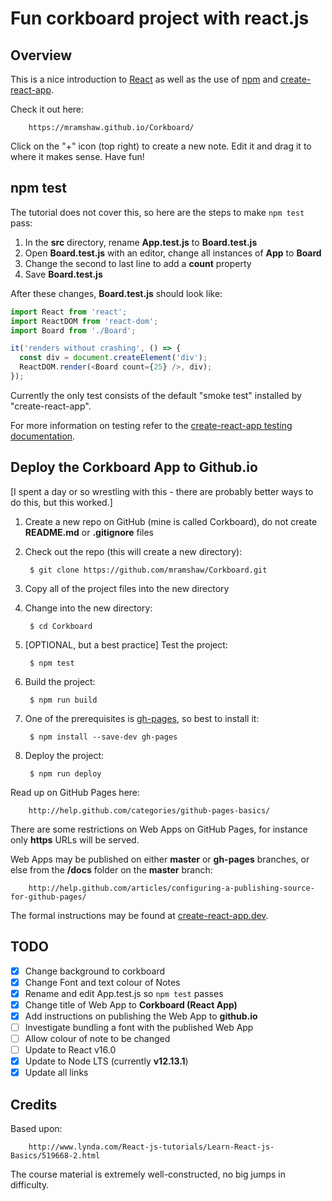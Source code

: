 # Fun corkboard project with react.js

## Overview

This is a nice introduction to [React](http://facebook.github.io/react/) as well as the use of [npm](http://www.npmjs.com/) and [create-react-app](http://github.com/facebookincubator/create-react-app).

Check it out here:

        https://mramshaw.github.io/Corkboard/

Click on the "+" icon (top right) to create a new note. Edit it and drag it to where it makes sense. Have fun!

## npm test

The tutorial does not cover this, so here are the steps to make `npm test` pass:

1. In the __src__ directory, rename __App.test.js__ to __Board.test.js__
2. Open __Board.test.js__ with an editor, change all instances of __App__ to __Board__
3. Change the second to last line to add a __count__ property
4. Save __Board.test.js__

After these changes, __Board.test.js__ should look like:

```js
import React from 'react';
import ReactDOM from 'react-dom';
import Board from './Board';

it('renders without crashing', () => {
  const div = document.createElement('div');
  ReactDOM.render(<Board count={25} />, div);
});
```

Currently the only test consists of the default "smoke test" installed by "create-react-app".

For more information on testing refer to the [create-react-app testing documentation](http://create-react-app.dev/docs/running-tests).

## Deploy the Corkboard App to Github.io

[I spent a day or so wrestling with this - there are probably better ways to do this, but this worked.]

1. Create a new repo on GitHub (mine is called Corkboard), do not create __README.md__ or __.gitignore__ files
2. Check out the repo (this will create a new directory):

        $ git clone https://github.com/mramshaw/Corkboard.git

3. Copy all of the project files into the new directory
4. Change into the new directory:

        $ cd Corkboard

5. [OPTIONAL, but a best practice] Test the project:

        $ npm test

6. Build the project:

        $ npm run build

7. One of the prerequisites is [gh-pages](http://www.npmjs.com/package/gh-pages), so best to install it:

        $ npm install --save-dev gh-pages

8. Deploy the project:

        $ npm run deploy

Read up on GitHub Pages here:

        http://help.github.com/categories/github-pages-basics/

There are some restrictions on Web Apps on GitHub Pages, for instance only __https__ URLs will be served.

Web Apps may be published on either __master__ or __gh-pages__ branches, or else from the __/docs__ folder on the __master__ branch:

        http://help.github.com/articles/configuring-a-publishing-source-for-github-pages/

The formal instructions may be found at [create-react-app.dev](http://create-react-app.dev/docs/deployment/#github-pages).

## TODO

- [x] Change background to corkboard
- [x] Change Font and text colour of Notes
- [x] Rename and edit App.test.js so `npm test` passes
- [x] Change title of Web App to __Corkboard (React App)__
- [x] Add instructions on publishing the Web App to __github.io__
- [ ] Investigate bundling a font with the published Web App
- [ ] Allow colour of note to be changed
- [ ] Update to React v16.0
- [x] Update to Node LTS (currently __v12.13.1__)
- [x] Update all links

## Credits

Based upon:

        http://www.lynda.com/React-js-tutorials/Learn-React-js-Basics/519668-2.html

The course material is extremely well-constructed, no big jumps in difficulty.
